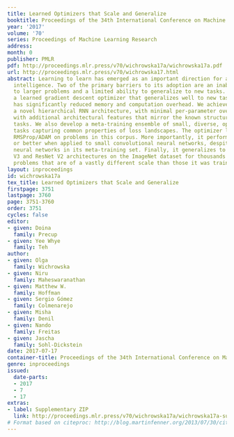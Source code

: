 ```yaml
---
title: Learned Optimizers that Scale and Generalize
booktitle: Proceedings of the 34th International Conference on Machine Learning
year: '2017'
volume: '70'
series: Proceedings of Machine Learning Research
address: 
month: 0
publisher: PMLR
pdf: http://proceedings.mlr.press/v70/wichrowska17a/wichrowska17a.pdf
url: http://proceedings.mlr.press/v70/wichrowska17.html
abstract: Learning to learn has emerged as an important direction for achieving artificial
  intelligence. Two of the primary barriers to its adoption are an inability to scale
  to larger problems and a limited ability to generalize to new tasks. We introduce
  a learned gradient descent optimizer that generalizes well to new tasks, and which
  has significantly reduced memory and computation overhead. We achieve this by introducing
  a novel hierarchical RNN architecture, with minimal per-parameter overhead, augmented
  with additional architectural features that mirror the known structure of optimization
  tasks. We also develop a meta-training ensemble of small, diverse, optimization
  tasks capturing common properties of loss landscapes. The optimizer learns to outperform
  RMSProp/ADAM on problems in this corpus. More importantly, it performs comparably
  or better when applied to small convolutional neural networks, despite seeing no
  neural networks in its meta-training set. Finally, it generalizes to train Inception
  V3 and ResNet V2 architectures on the ImageNet dataset for thousands of steps, optimization
  problems that are of a vastly different scale than those it was trained on.
layout: inproceedings
id: wichrowska17a
tex_title: Learned Optimizers that Scale and Generalize
firstpage: 3751
lastpage: 3760
page: 3751-3760
order: 3751
cycles: false
editor:
- given: Doina
  family: Precup
- given: Yee Whye
  family: Teh
author:
- given: Olga
  family: Wichrowska
- given: Niru
  family: Maheswaranathan
- given: Matthew W.
  family: Hoffman
- given: Sergio Gómez
  family: Colmenarejo
- given: Misha
  family: Denil
- given: Nando
  family: Freitas
- given: Jascha
  family: Sohl-Dickstein
date: 2017-07-17
container-title: Proceedings of the 34th International Conference on Machine Learning
genre: inproceedings
issued:
  date-parts:
  - 2017
  - 7
  - 17
extras:
- label: Supplementary ZIP
  link: http://proceedings.mlr.press/v70/wichrowska17a/wichrowska17a-supp.zip
# Format based on citeproc: http://blog.martinfenner.org/2013/07/30/citeproc-yaml-for-bibliographies/
---
```

